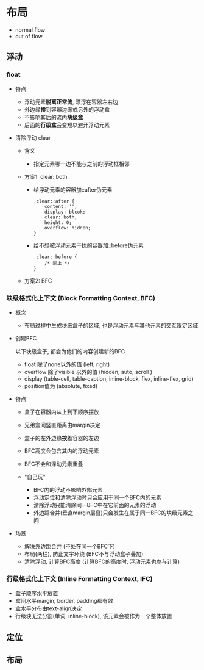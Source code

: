 # 布局

- normal flow
- out of flow 

## 浮动

### float

- 特点
  - 浮动元素**脱离正常流**, 漂浮在容器左右边
  - 外边缘**挨**到容器边缘或另外的浮动盒
  - 不影响其后的流内**块级盒**
  - 后面的**行级盒**会变短以避开浮动元素

- 清除浮动 clear

  - 含义

    - 指定元素哪一边不能与之前的浮动框相邻

  - 方案1: clear: both

    - 给浮动元素的容器加::after伪元素

      ```
      .clear::after {
          content: '',
          display: blcok;
          clear: both;
          height: 0;
          overflow: hidden;
      }
      ```

    - 给不想被浮动元素干扰的容器加::before伪元素

      ```
      .clear::before {
          /* 同上 */
      }
      ```

  - 方案2: BFC

###  块级格式化上下文 (Block Formatting Context, **BFC**)

- 概念

  - 布局过程中生成块级盒子的区域, 也是浮动元素与其他元素的交互限定区域

- 创建BFC

  以下块级盒子, 都会为他们的内容创建新的BFC

  - float 除了none以外的值 (left, right)
  - overflow 除了visible 以外的值 (hidden, auto, scroll )
  - display (table-cell, table-caption, inline-block, flex, inline-flex, grid)
  - position值为 (absolute, fixed)

- 特点

  - 盒子在容器内从上到下顺序摆放
  - 兄弟盒间竖直距离由margin决定
  - 盒子的左外边缘**挨**着容器的左边


  - BFC高度会包含其内的浮动元素
  - BFC不会和浮动元素重叠
  - "自己玩"
    - BFC内的浮动不影响外部元素
    - 浮动定位和清除浮动时只会应用于同一个BFC内的元素
    - 清除浮动只能清除同一BFC中在它前面的元素的浮动
    - 外边距合并(垂直margin层叠)只会发生在属于同一BFC的块级元素之间

- 场景 

  - 解决外边距合并 (不处在同一个BFC下)
  - 布局(两栏), 防止文字环绕 (BFC不与浮动盒子叠加)
  - 清除浮动, 计算BFC高度 (计算BFC的高度时, 浮动元素也参与计算)

### 行级格式化上下文 (Inline Formatting Context, **IFC**)

- 盒子顺序水平放置
- 盒间水平margin, border, padding都有效
- 盒水平分布由text-align决定
- 行级块无法分割(单词, inline-block), 该元素会被作为一个整体放置

## 定位

## 布局
